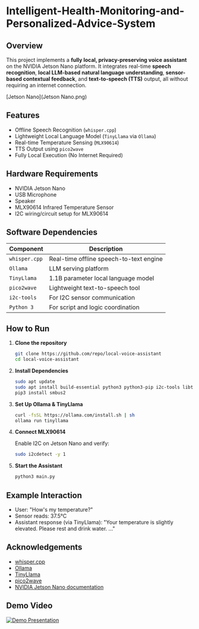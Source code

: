 # Intelligent-Health-Monitoring-and-Personalized-Advice-System

## Overview

This project implements a **fully local, privacy-preserving voice assistant** on the NVIDIA Jetson Nano platform. It integrates real-time **speech recognition**, **local LLM-based natural language understanding**, **sensor-based contextual feedback**, and **text-to-speech (TTS)** output, all without requiring an internet connection.

[Jetson Nano](Jetson Nano.png)

## Features

- Offline Speech Recognition (`whisper.cpp`)
- Lightweight Local Language Model (`TinyLlama` via `Ollama`)
- Real-time Temperature Sensing (`MLX90614`)
- TTS Output using `pico2wave`
- Fully Local Execution (No Internet Required)

## Hardware Requirements

- NVIDIA Jetson Nano 
- USB Microphone
- Speaker 
- MLX90614 Infrared Temperature Sensor
- I2C wiring/circuit setup for MLX90614




## Software Dependencies

| Component         | Description                             |
|------------------|-----------------------------------------|
| `whisper.cpp`     | Real-time offline speech-to-text engine |
| `Ollama`          | LLM serving platform                    |
| `TinyLlama`       | 1.1B parameter local language model     |
| `pico2wave`       | Lightweight text-to-speech tool         |
| `i2c-tools`       | For I2C sensor communication       |
| `Python 3`        | For script and logic coordination       |

## How to Run

1. **Clone the repository**

   ```bash
   git clone https://github.com/repo/local-voice-assistant
   cd local-voice-assistant
   ```

2. **Install Dependencies**

   ```bash
   sudo apt update
   sudo apt install build-essential python3 python3-pip i2c-tools libttspico-utils
   pip3 install smbus2
   ```

3. **Set Up Ollama & TinyLlama**

   ```bash
   curl -fsSL https://ollama.com/install.sh | sh
   ollama run tinyllama
   ```

4. **Connect MLX90614**

   Enable I2C on Jetson Nano and verify:

   ```bash
   sudo i2cdetect -y 1
   ```

5. **Start the Assistant**

   ```bash
   python3 main.py
   ```

## Example Interaction

- User: "How's my temperature?"
- Sensor reads: 37.5°C
- Assistant response (via TinyLlama): "Your temperature is slightly elevated. Please rest and drink water. ..."

## Acknowledgements

- [whisper.cpp](https://github.com/ggerganov/whisper.cpp)
- [Ollama](https://ollama.com/)
- [TinyLlama](https://huggingface.co/TinyLlama)
- [pico2wave](https://github.com/naggety/pico2wave-wrapper)
- [NVIDIA Jetson Nano documentation](https://developer.nvidia.com/embedded/learn/get-started-jetson-nano-devkit)

## Demo Video

[![Demo Presentation](https://img.youtube.com/vi/UVbLRW2dyao/0.jpg)](https://www.youtube.com/watch?v=UVbLRW2dyao)
